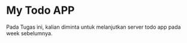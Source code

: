 # My Todo APP
Pada Tugas ini, kalian diminta untuk melanjutkan server todo app pada week sebelumnya.